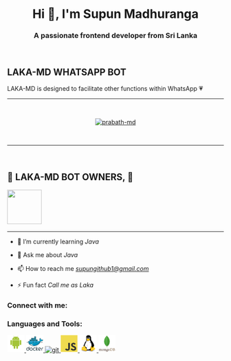 <h1 align="center">Hi 👋, I'm Supun Madhuranga</h1>
<h3 align="center">A passionate frontend developer from Sri Lanka</h3>

<br>

## LAKA-MD WHATSAPP BOT
LAKA-MD is designed to facilitate other functions within WhatsApp 💗

---


<br>
 
  <p align="center">  
  <a href="https://telegra.ph/file/20814386ac8526c7d91aa.jpg">
    <img alt="prabath-md" height="420" src="https://telegra.ph/file/20814386ac8526c7d91aa.jpg">
  </a>
</p>  

<br>

---

<br>


## 👑 **LAKA-MD BOT OWNERS,** 👑


<a href="https://github.com/Suppa-github19/"><img src="https://telegra.ph/file/4b4b1288d1c372348696a.jpg" width=80 height=80></a>   
 

---

- 🌱 I’m currently learning *Java*

- 💬 Ask me about *Java*

- 📫 How to reach me *supungithub1@gmail.com*

- ⚡ Fun fact *Call me as Laka*

<h3 align="left">Connect with me:</h3>
<p align="left">
</p>

<h3 align="left">Languages and Tools:</h3>
<p align="left"> <a href="https://developer.android.com" target="_blank" rel="noreferrer"> <img src="https://raw.githubusercontent.com/devicons/devicon/master/icons/android/android-original-wordmark.svg" alt="android" width="40" height="40"/> </a> <a href="https://www.docker.com/" target="_blank" rel="noreferrer"> <img src="https://raw.githubusercontent.com/devicons/devicon/master/icons/docker/docker-original-wordmark.svg" alt="docker" width="40" height="40"/> </a> <a href="https://git-scm.com/" target="_blank" rel="noreferrer"> <img src="https://www.vectorlogo.zone/logos/git-scm/git-scm-icon.svg" alt="git" width="40" height="40"/> </a> <a href="https://developer.mozilla.org/en-US/docs/Web/JavaScript" target="_blank" rel="noreferrer"> <img src="https://raw.githubusercontent.com/devicons/devicon/master/icons/javascript/javascript-original.svg" alt="javascript" width="40" height="40"/> </a> <a href="https://www.linux.org/" target="_blank" rel="noreferrer"> <img src="https://raw.githubusercontent.com/devicons/devicon/master/icons/linux/linux-original.svg" alt="linux" width="40" height="40"/> </a> <a href="https://www.mongodb.com/" target="_blank" rel="noreferrer"> <img src="https://raw.githubusercontent.com/devicons/devicon/master/icons/mongodb/mongodb-original-wordmark.svg" alt="mongodb" width="40" height="40"/> </a> </p>
